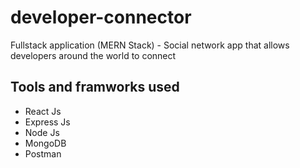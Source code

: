 # developer-connector
Fullstack application (MERN Stack) - Social network app that allows developers around the world to connect

## Tools and framworks used
- React Js
- Express Js
- Node Js
- MongoDB
- Postman 